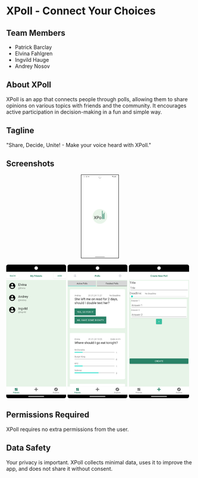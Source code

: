 # XPoll - Connect Your Choices

## Team Members
- Patrick Barclay
- Elvina Fahlgren
- Ingvild Hauge
- Andrey Nosov

## About XPoll
XPoll is an app that connects people through polls, allowing them to share opinions on various topics with friends and the community. It encourages active participation in decision-making in a fun and simple way.

## Tagline
"Share, Decide, Unite! - Make your voice heard with XPoll."

## Screenshots
<p align="center" width="100%">
<img src="screenshots/Loading_Screen.png" alt="drawing" width="100" border="1px solid black"/> <br>
</p>
<p width=100%>
<img src="screenshots/friends.png" alt="drawing" width="32%"/>
<img src="screenshots/feed.png" alt="drawing" width="32%"/>
<img src="screenshots/add_poll.png" alt="drawing" width="32%"/>
</p>


## Permissions Required
XPoll requires no extra permissions from the user.

## Data Safety
Your privacy is important. XPoll collects minimal data, uses it to improve the app, and does not share it without consent.
